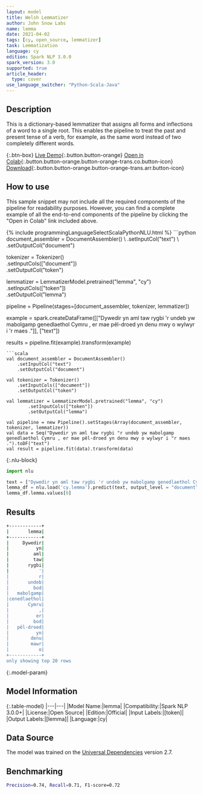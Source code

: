 ```yaml
---
layout: model
title: Welsh Lemmatizer
author: John Snow Labs
name: lemma
date: 2021-04-02
tags: [cy, open_source, lemmatizer]
task: Lemmatization
language: cy
edition: Spark NLP 3.0.0
spark_version: 3.0
supported: true
article_header:
  type: cover
use_language_switcher: "Python-Scala-Java"
---
```


## Description

This is a dictionary-based lemmatizer that assigns all forms and inflections of a word to a single root. This enables the pipeline to treat the past and present tense of a verb, for example, as the same word instead of two completely different words.

{:.btn-box}
[Live Demo](https://demo.johnsnowlabs.com/public/TEXT_PREPROCESSING/){:.button.button-orange}
[Open in Colab](https://colab.research.google.com/github/JohnSnowLabs/spark-nlp-workshop/blob/master/tutorials/streamlit_notebooks/TEXT_PREPROCESSING.ipynb){:.button.button-orange.button-orange-trans.co.button-icon}
[Download](https://s3.amazonaws.com/auxdata.johnsnowlabs.com/public/models/lemma_cy_3.0.0_3.0_1617389338320.zip){:.button.button-orange.button-orange-trans.arr.button-icon}

## How to use

This sample snippet may not include all the required components of the pipeline for readability purposes. However, you can find a complete example of all the end-to-end components of the pipeline by clicking the "Open in Colab" link included above.




<div class="tabs-box" markdown="1">
{% include programmingLanguageSelectScalaPythonNLU.html %}
```python
document_assembler = DocumentAssembler() \
    .setInputCol("text") \
    .setOutputCol("document")

tokenizer = Tokenizer()\
    .setInputCols(["document"]) \
    .setOutputCol("token")

lemmatizer = LemmatizerModel.pretrained("lemma", "cy") \
        .setInputCols(["token"]) \
        .setOutputCol("lemma")

pipeline = Pipeline(stages=[document_assembler, tokenizer, lemmatizer])

example = spark.createDataFrame([["Dywedir yn aml taw rygbi 'r undeb yw mabolgamp genedlaethol Cymru , er mae pêl-droed yn denu mwy o wylwyr i 'r maes ."]], ["text"])

results = pipeline.fit(example).transform(example)
```
```scala
val document_assembler = DocumentAssembler()
    .setInputCol("text")
    .setOutputCol("document")

val tokenizer = Tokenizer()
    .setInputCols(["document"])
    .setOutputCol("token")

val lemmatizer = LemmatizerModel.pretrained("lemma", "cy")
        .setInputCols(["token"])
        .setOutputCol("lemma")

val pipeline = new Pipeline().setStages(Array(document_assembler, tokenizer, lemmatizer))
val data = Seq("Dywedir yn aml taw rygbi "r undeb yw mabolgamp genedlaethol Cymru , er mae pêl-droed yn denu mwy o wylwyr i "r maes .").toDF("text")
val result = pipeline.fit(data).transform(data)

```

{:.nlu-block}
```python
import nlu

text = ["Dywedir yn aml taw rygbi 'r undeb yw mabolgamp genedlaethol Cymru , er mae pêl-droed yn denu mwy o wylwyr i 'r maes ."]
lemma_df = nlu.load('cy.lemma').predict(text, output_level = "document")
lemma_df.lemma.values[0]
```
</div>

## Results

```bash
+------------+
|       lemma|
+------------+
|     Dywedir|
|          yn|
|         aml|
|         taw|
|       rygbi|
|           '|
|           r|
|       undeb|
|         bod|
|   mabolgamp|
|cenedlaethol|
|       Cymru|
|           ,|
|          er|
|         bod|
|   pêl-droed|
|          yn|
|        denu|
|        mawr|
|           o|
+------------+
only showing top 20 rows
```

{:.model-param}
## Model Information

{:.table-model}
|---|---|
|Model Name:|lemma|
|Compatibility:|Spark NLP 3.0.0+|
|License:|Open Source|
|Edition:|Official|
|Input Labels:|[token]|
|Output Labels:|[lemma]|
|Language:|cy|

## Data Source

The model was trained on the [Universal Dependencies](https://www.universaldependencies.org) version 2.7.

## Benchmarking

```bash
Precision=0.74, Recall=0.71, F1-score=0.72
```